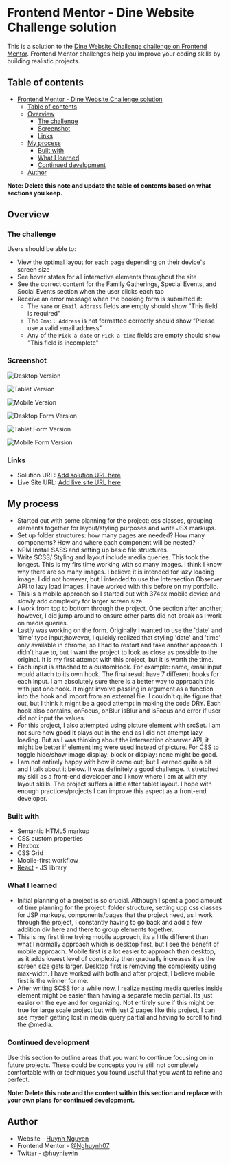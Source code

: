 # Frontend Mentor - Dine Website Challenge solution

This is a solution to the [Dine Website Challenge challenge on Frontend Mentor](https://www.frontendmentor.io/challenges/dine-restaurant-website-yAt7Vvxt7). Frontend Mentor challenges help you improve your coding skills by building realistic projects.

## Table of contents

- [Frontend Mentor - Dine Website Challenge solution](#frontend-mentor---dine-website-challenge-solution)
  - [Table of contents](#table-of-contents)
  - [Overview](#overview)
    - [The challenge](#the-challenge)
    - [Screenshot](#screenshot)
    - [Links](#links)
  - [My process](#my-process)
    - [Built with](#built-with)
    - [What I learned](#what-i-learned)
    - [Continued development](#continued-development)
  - [Author](#author)

**Note: Delete this note and update the table of contents based on what sections you keep.**

## Overview

### The challenge

Users should be able to:

- View the optimal layout for each page depending on their device's screen size
- See hover states for all interactive elements throughout the site
- See the correct content for the Family Gatherings, Special Events, and Social Events section when the user clicks each tab
- Receive an error message when the booking form is submitted if:
  - The `Name` or `Email Address` fields are empty should show "This field is required"
  - The `Email Address` is not formatted correctly should show "Please use a valid email address"
  - Any of the `Pick a date` or `Pick a time` fields are empty should show "This field is incomplete"

### Screenshot

![Desktop Version](./src/solution_images/desktop.png)

![Tablet Version](./src/solution_images/tablet.png)

![Mobile Version](./src/solution_images/mobile.png)

![Desktop Form Version](./src/solution_images/desktop__form.png)

![Tablet Form Version](./src/solution_images/tablet__form.png)

![Mobile Form Version](./src/solution_images/mobile__form.png)

### Links

- Solution URL: [Add solution URL here](https://github.com/Nghuynh07/dine_restaurant)
- Live Site URL: [Add live site URL here](https://starlit-sherbet-d852c9.netlify.app/)

## My process

- Started out with some planning for the project: css classes, grouping elements together for layout/styling purposes and write JSX markups.
- Set up folder structures: how many pages are needed? How many components? How and where each component will be nested?
- NPM Install SASS and setting up basic file structures.
- Write SCSS/ Styling and layout include media queries. This took the longest. This is my firs time working with so many images. I think I know why there are so many images. I believe it is intended for lazy loading image. I did not however, but I intended to use the Intersection Observer API to lazy load images. I have worked with this before on my portfolio.
- This is a mobile approach so I started out with 374px mobile device and slowly add complexity for larger screen size.
- I work from top to bottom through the project. One section after another; however, I did jump around to ensure other parts did not break as I work on media queries.
- Lastly was working on the form. Originally I wanted to use the 'date' and 'time' type input;however, I quickly realized that styling 'date' and 'time' only available in chrome, so I had to restart and take another approach. I didn't have to, but I want the project to look as close as possible to the original. It is my first attempt with this project, but it is worth the time.
- Each input is attached to a customHook. For example: name, email input would attach to its own hook. The final result have 7 different hooks for each input. I am absolutely sure there is a better way to approach this with just one hook. It might involve passing in argument as a function into the hook and import from an external file. I couldn't quite figure that out, but I think it might be a good attempt in making the code DRY. Each hook also contains, onFocus, onBlur isBlur and isFocus and error if user did not input the values.
- For this project, I also attempted using picture element with srcSet. I am not sure how good it plays out in the end as I did not attempt lazy loading. But as I was thinking about the intersection observer API, it might be better if element img were used instead of picture. For CSS to toggle hide/show image display: block or display: none might be good.
- I am not entirely happy with how it came out; but I learned quite a bit and I talk about it below. It was definitely a good challenge. It stretched my skill as a front-end developer and I know where I am at with my layout skills. The project suffers a little after tablet layout. I hope with enough practices/projects I can improve this aspect as a front-end developer.

### Built with

- Semantic HTML5 markup
- CSS custom properties
- Flexbox
- CSS Grid
- Mobile-first workflow
- [React](https://reactjs.org/) - JS library

### What I learned

- Initial planning of a project is so crucial. Although I spent a good amount of time planning for the project: folder structure, setting upp css classes for JSP markups, components/pages that the project need, as I work through the project, I constantly having to go back and add a few addition div here and there to group elements together.
- This is my first time trying mobile approach, its a little different than what I normally approach which is desktop first, but I see the benefit of mobile approach. Mobile first is a lot easier to approach than desktop, as it adds lowest level of complexity then gradually increases it as the screen size gets larger. Desktop first is removing the complexity using max-width. I have worked with both and after project, I believe mobile first is the winner for me.
- After writing SCSS for a while now, I realize nesting media queries inside element might be easier than having a separate media partial. Its just easier on the eye and for organizing. Not entirely sure if this might be true for large scale project but with just 2 pages like this project, I can see myself getting lost in media query partial and having to scroll to find the @media.

### Continued development

Use this section to outline areas that you want to continue focusing on in future projects. These could be concepts you're still not completely comfortable with or techniques you found useful that you want to refine and perfect.

**Note: Delete this note and the content within this section and replace with your own plans for continued development.**

## Author

- Website - [Huynh Nguyen](https://huynhtn.com/)
- Frontend Mentor - [@Nghuynh07](https://www.frontendmentor.io/profile/Nghuynh07)
- Twitter - [@huyniewin](https://twitter.com/huyniewin)
